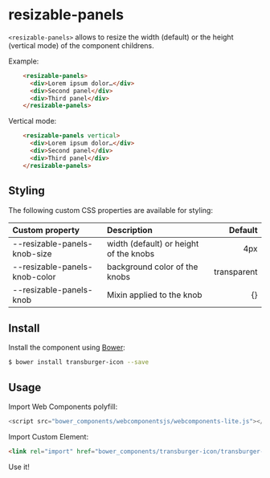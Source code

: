 # resizable-panels

`<resizable-panels>` allows to resize the width (default) or the height (vertical mode) of the component childrens.

Example:

```html
    <resizable-panels>
      <div>Lorem ipsum dolor…</div>
      <div>Second panel</div>
      <div>Third panel</div>
    </resizable-panels>
```
Vertical mode:

```html
    <resizable-panels vertical>
      <div>Lorem ipsum dolor…</div>
      <div>Second panel</div>
      <div>Third panel</div>
    </resizable-panels>
```

## Styling

The following custom CSS properties are available for styling:

| Custom property                | Description                             | Default     |
|:-------------------------------|:----------------------------------------|------------:|
| --resizable-panels-knob-size   | width (default) or height of the knobs  | 4px         |
| --resizable-panels-knob-color  | background color of the knobs           | transparent |
| --resizable-panels-knob        | Mixin applied to the knob               | {}          |

## Install

Install the component using [Bower](http://bower.io/):

```bash
$ bower install transburger-icon --save
```

## Usage

Import Web Components polyfill:

```js
<script src="bower_components/webcomponentsjs/webcomponents-lite.js"></script>
```

Import Custom Element:

```html
<link rel="import" href="bower_components/transburger-icon/transburger-icon.html"> 
```

Use it!
